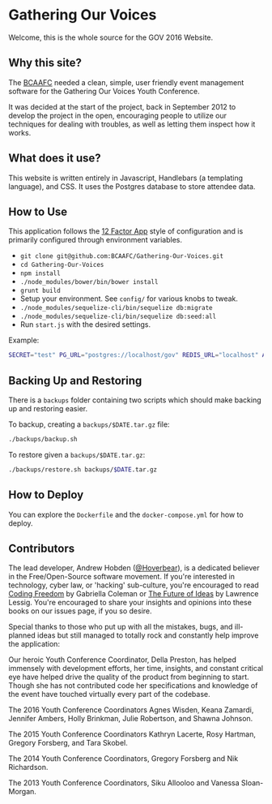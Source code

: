 # Gathering Our Voices #

Welcome, this is the whole source for the GOV 2016 Website.

## Why this site? ##

The [BCAAFC](http://www.bcaafc.com/) needed a clean, simple, user friendly event
management software for the Gathering Our Voices Youth Conference.

It was decided at the start of the project, back in September 2012 to develop the project in
 the open, encouraging people to utilize our techniques for dealing with troubles, as well
 as letting them inspect how it works.

## What does it use? ##

This website is written entirely in Javascript, Handlebars (a templating language), and CSS.
 It uses the Postgres database to store attendee data.

## How to Use ##

This application follows the [12 Factor App](http://12factor.net/) style of configuration and
is primarily configured through environment variables.

* `git clone git@github.com:BCAAFC/Gathering-Our-Voices.git`
* `cd Gathering-Our-Voices`
* `npm install`
* `./node_modules/bower/bin/bower install`
* `grunt build`
* Setup your environment. See `config/` for various knobs to tweak.
* `./node_modules/sequelize-cli/bin/sequelize db:migrate`
* `./node_modules/sequelize-cli/bin/sequelize db:seed:all`
* Run `start.js` with the desired settings.

Example:

```bash
SECRET="test" PG_URL="postgres://localhost/gov" REDIS_URL="localhost" ADMINS="andrew@hoverbear.org" ./start.js
```

## Backing Up and Restoring ##

There is a `backups` folder containing two scripts which should make backing up and
restoring easier.

To backup, creating a `backups/$DATE.tar.gz` file:

```bash
./backups/backup.sh
```

To restore given a `backups/$DATE.tar.gz`:

```bash
./backups/restore.sh backups/$DATE.tar.gz
```

## How to Deploy ##

You can explore the `Dockerfile` and the `docker-compose.yml` for how to deploy.

## Contributors ##

The lead developer, Andrew Hobden ([@Hoverbear](https://github.com/Hoverbear/)), is a dedicated believer in the Free/Open-Source software movement. If you're interested in technology, cyber law, or 'hacking' sub-culture, you're encouraged to read  [Coding Freedom](http://gabriellacoleman.org/Coleman-Coding-Freedom.pdf) by Gabriella Coleman or [The Future of Ideas](http://the-future-of-ideas.com/) by Lawrence Lessig. You're encouraged to share your insights and opinions into these books on our issues page, if you so desire.

Special thanks to those who put up with all the mistakes, bugs, and ill-planned ideas but still managed to totally rock and constantly help improve the application:

Our heroic Youth Conference Coordinator, Della Preston, has helped immensely with development efforts, her time, insights, and constant critical eye have helped drive the quality of the product from beginning to start. Though she has not contributed code her specifications and knowledge of the event have touched virtually every part of the codebase.

The 2016 Youth Conference Coordinators Agnes Wisden, Keana Zamardi, Jennifer Ambers, Holly Brinkman, Julie Robertson, and Shawna Johnson.

The 2015 Youth Conference Coordinators Kathryn Lacerte, Rosy Hartman, Gregory Forsberg, and Tara Skobel.

The 2014 Youth Conference Coordinators, Gregory Forsberg and Nik Richardson.

The 2013 Youth Conference Coordinators, Siku Allooloo and Vanessa Sloan-Morgan.
